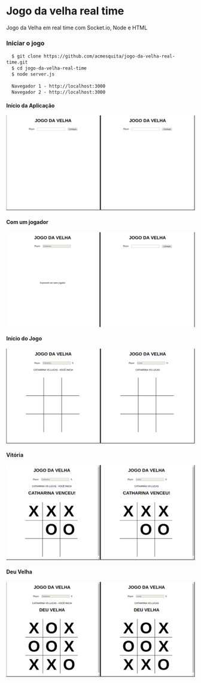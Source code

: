 # Jogo da velha real time
Jogo da Velha em real time com Socket.io, Node e HTML

### Iniciar o jogo

```
  $ git clone https://github.com/acmesquita/jogo-da-velha-real-time.git
  $ cd jogo-da-velha-real-time
  $ node server.js
  
  Navegador 1 - http://localhost:3000
  Navegador 2 - http://localhost:3000
```

#### Início da Aplicação

![screenshort-01](https://github.com/acmesquita/jogo-da-velha-real-time/blob/master/screenshot/1.png?raw=true "Início da Aplicação")

#### Com um jogador

![screenshort-02](https://github.com/acmesquita/jogo-da-velha-real-time/blob/master/screenshot/2.png?raw=true "Com um jogador")

#### Início do Jogo

![screenshort-03](https://github.com/acmesquita/jogo-da-velha-real-time/blob/master/screenshot/3.png?raw=true "Início do Jogo")

#### Vitória

![screenshort-06](https://github.com/acmesquita/jogo-da-velha-real-time/blob/master/screenshot/4.png?raw=true"Vitória")

#### Deu Velha

![screenshort-05](https://github.com/acmesquita/jogo-da-velha-real-time/blob/master/screenshot/5.png?raw=true "Deu Velha")
